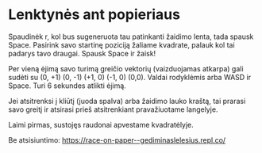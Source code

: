 # Lenktynės ant popieriaus

Spaudinėk r, kol bus sugeneruota tau patinkanti žaidimo lenta, tada spausk Space.
Pasirink savo startinę poziciją žaliame kvadrate, palauk kol tai padarys tavo draugai.
Spausk Space ir žaisk!

Per vieną ėjimą savo turimą greičio vektorių (vaizduojamas atkarpa) gali sudėti su (0, +1)  (0, -1)  (+1, 0)  (-1, 0)  (0,0).
Valdai rodyklėmis arba WASD ir Space.
Turi 6 sekundes atlikti ėjimą.

Jei atsitrenksi į kliūtį (juoda spalva) arba žaidimo lauko kraštą, tai prarasi savo greitį ir atsirasi prieš atsitrenkiant pravažiuotame langelyje.

Laimi pirmas, sustojęs raudonai apvestame kvadratėlyje.

Be atsisiuntimo: https://race-on-paper--gediminaslelesius.repl.co/